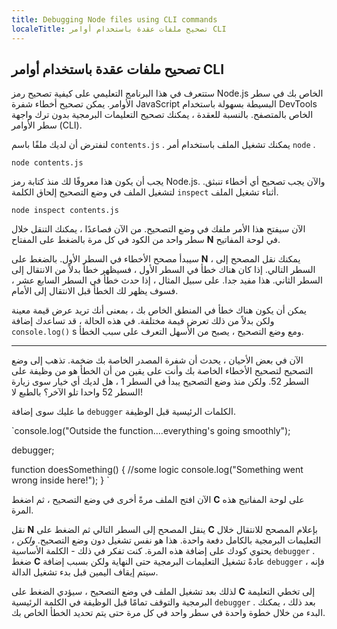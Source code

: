 ```yaml
---
title: Debugging Node files using CLI commands
localeTitle: تصحيح ملفات عقدة باستخدام أوامر CLI
---
```

## تصحيح ملفات عقدة باستخدام أوامر CLI

ستتعرف في هذا البرنامج التعليمي على كيفية تصحيح رمز Node.js الخاص بك في سطر الأوامر. يمكن تصحيح أخطاء شفرة JavaScript البسيطة بسهولة باستخدام DevTools الخاص بالمتصفح. بالنسبة للعقدة ، يمكنك تصحيح التعليمات البرمجية بدون ترك واجهة سطر الأوامر (CLI).

لنفترض أن لديك ملفًا باسم `contents.js` . يمكنك تشغيل الملف باستخدام أمر `node` .

 `node contents.js 
` 

يجب أن يكون هذا معروفًا لك منذ كتابة رمز Node.js. والآن يجب تصحيح أي أخطاء تنبثق. لتشغيل الملف في وضع التصحيح إلحاق الكلمة `inspect` أثناء تشغيل الملف.

 `node inspect contents.js 
` 

الآن سيفتح هذا الأمر ملفك في وضع التصحيح. من الآن فصاعدًا ، يمكنك التنقل خلال سطر واحد من الكود في كل مرة بالضغط على المفتاح **N** في لوحة المفاتيح.

سيبدأ مصحح الأخطاء في السطر الأول. بالضغط على **N** ، يمكنك نقل المصحح إلى السطر التالي. إذا كان هناك خطأ في السطر الأول ، فسيظهر خطأ بدلاً من الانتقال إلى السطر الثاني. هذا مفيد جدا. على سبيل المثال ، إذا حدث خطأ في السطر السابع عشر ، فسوف يظهر لك الخطأ قبل الانتقال إلى الأمام.

يمكن أن يكون هناك خطأ في المنطق الخاص بك ، بمعنى أنك تريد عرض قيمة معينة ولكن بدلاً من ذلك تعرض قيمة مختلفة. في هذه الحالة ، قد تساعدك إضافة `console.log()` s ومع وضع التصحيح ، يصبح من الأسهل التعرف على سبب الخطأ.

* * *

الآن في بعض الأحيان ، يحدث أن شفرة المصدر الخاصة بك ضخمة. تذهب إلى وضع التصحيح لتصحيح الأخطاء الخاصة بك وأنت على يقين من أن الخطأ هو من وظيفة على السطر 52. ولكن منذ وضع التصحيح يبدأ في السطر 1 ، هل لديك أي خيار سوى زيارة السطر 52 واحدا تلو الآخر؟ بالطبع لا!

ما عليك سوى إضافة `debugger` الكلمات الرئيسية قبل الوظيفة.

 `console.log("Outside the function....everything's going smoothly"); 
 
 debugger; 
 
 function doesSomething() { 
    //some logic 
    console.log("Something went wrong inside here!"); 
 } 
` 

الآن افتح الملف مرةً أخرى في وضع التصحيح ، ثم اضغط **C** على لوحة المفاتيح هذه المرة.

نقل **N** ينقل المصحح إلى السطر التالي ثم الضغط على **C** بإعلام المصحح للانتقال خلال التعليمات البرمجية بالكامل دفعة واحدة. هذا هو نفس تشغيل دون وضع التصحيح. _ولكن_ ، يحتوي كودك على إضافة هذه المرة. كنت تفكر في ذلك - الكلمة الأساسية `debugger` . ضغط **C** عادةً تشغيل التعليمات البرمجية حتى النهاية ولكن بسبب إضافة `debugger` ، فإنه سيتم إيقاف اليمين قبل بدء تشغيل الدالة.

لذلك بعد تشغيل الملف في وضع التصحيح ، سيؤدي الضغط على **C** إلى تخطي التعليمة البرمجية والتوقف تمامًا قبل الوظيفة في الكلمة الرئيسية `debugger` . بعد ذلك ، يمكنك البدء من خلال خطوة واحدة في سطر واحد في كل مرة حتى يتم تحديد الخطأ الخاص بك.